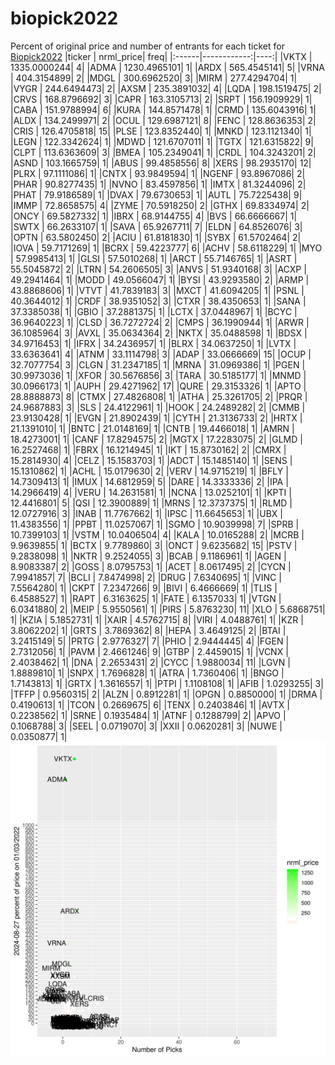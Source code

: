 # biopick2022
Percent of original price and number of entrants for each ticket for [Biopick2022](https://twitter.com/hashtag/Biopick2022)
|ticker |   nrml_price| freq|
|:------|------------:|----:|
|VKTX   | 1335.0000244|    4|
|ADMA   | 1230.4965101|    1|
|ARDX   |  565.4545141|    5|
|VRNA   |  404.3154899|    2|
|MDGL   |  300.6962520|    3|
|MIRM   |  277.4294704|    1|
|VYGR   |  244.6494473|    2|
|AXSM   |  235.3891032|    4|
|LQDA   |  198.1519475|    2|
|CRVS   |  168.8796692|    3|
|CAPR   |  163.3105713|    2|
|SRPT   |  156.1909929|    1|
|CABA   |  151.9788994|    6|
|KURA   |  144.8571478|    1|
|CRMD   |  135.6043916|    1|
|ALDX   |  134.2499971|    2|
|OCUL   |  129.6987121|    8|
|FENC   |  128.8636353|    2|
|CRIS   |  126.4705818|   15|
|PLSE   |  123.8352440|    1|
|MNKD   |  123.1121340|    1|
|LEGN   |  122.3342624|    1|
|MDWD   |  121.6707011|    1|
|TGTX   |  121.6315822|    9|
|CLPT   |  113.6363609|    3|
|BMEA   |  105.2349041|    1|
|CRDL   |  104.3243201|    2|
|ASND   |  103.1665759|    1|
|ABUS   |   99.4858556|    8|
|XERS   |   98.2935170|   12|
|PLRX   |   97.1111086|    1|
|CNTX   |   93.9849594|    1|
|NGENF  |   93.8967086|    2|
|PHAR   |   90.8277435|    1|
|NVNO   |   83.4597856|    1|
|IMTX   |   81.3244096|    2|
|PHAT   |   79.9186589|    1|
|DVAX   |   79.6730653|    1|
|AUTL   |   75.7225438|    9|
|IMMP   |   72.8658575|    4|
|ZYME   |   70.5918250|    2|
|GTHX   |   69.8334974|    2|
|ONCY   |   69.5827332|    1|
|IBRX   |   68.9144755|    4|
|BVS    |   66.6666667|    1|
|SWTX   |   66.2633107|    1|
|SAVA   |   65.9267711|    7|
|ELDN   |   64.8526076|    3|
|OPTN   |   63.5802450|    2|
|ACIU   |   61.8181830|    1|
|SYBX   |   61.5702464|    2|
|IOVA   |   59.7171269|    1|
|BCRX   |   59.4223777|    6|
|ACHV   |   58.6118229|    1|
|MYO    |   57.9985413|    1|
|GLSI   |   57.5010268|    1|
|ARCT   |   55.7146765|    1|
|ASRT   |   55.5045872|    2|
|LTRN   |   54.2606505|    3|
|ANVS   |   51.9340168|    3|
|ACXP   |   49.2941464|    1|
|MODD   |   49.0566047|    1|
|BYSI   |   43.9293580|    2|
|ARMP   |   43.8868606|    1|
|VTVT   |   41.7839183|    3|
|MXCT   |   41.6094205|    1|
|PSNL   |   40.3644012|    1|
|CRDF   |   38.9351052|    3|
|CTXR   |   38.4350653|    1|
|SANA   |   37.3385038|    1|
|GBIO   |   37.2881375|    1|
|LCTX   |   37.0448967|    1|
|BCYC   |   36.9640223|    1|
|CLSD   |   36.7272724|    2|
|CMPS   |   36.1990944|    1|
|ARWR   |   36.1085964|    3|
|AVXL   |   35.0634364|    2|
|NKTX   |   35.0488598|    1|
|BDSX   |   34.9716453|    1|
|IFRX   |   34.2436957|    1|
|BLRX   |   34.0637250|    1|
|LVTX   |   33.6363641|    4|
|ATNM   |   33.1114798|    3|
|ADAP   |   33.0666669|   15|
|OCUP   |   32.7077754|    3|
|CLGN   |   31.2347185|    1|
|MRNA   |   31.0969386|    1|
|PGEN   |   30.9973036|    1|
|XFOR   |   30.5676856|    3|
|TARA   |   30.5185177|    1|
|MNMD   |   30.0966173|    1|
|AUPH   |   29.4271962|   17|
|QURE   |   29.3153326|    1|
|APTO   |   28.8888873|    8|
|CTMX   |   27.4826808|    1|
|ATHA   |   25.3261705|    2|
|PRQR   |   24.9687883|    3|
|SLS    |   24.4122961|    1|
|HOOK   |   24.2489282|    2|
|CMMB   |   23.9130428|    1|
|EVGN   |   21.8902439|    1|
|CYTH   |   21.3136733|    2|
|HRTX   |   21.1391010|    1|
|BNTC   |   21.0148169|    1|
|CNTB   |   19.4466018|    1|
|AMRN   |   18.4273001|    1|
|CANF   |   17.8294575|    2|
|MGTX   |   17.2283075|    2|
|GLMD   |   16.2527468|    1|
|FBRX   |   16.1214945|    1|
|IKT    |   15.8730162|    2|
|CMRX   |   15.2814930|    4|
|CELZ   |   15.1583703|    1|
|ADCT   |   15.1485140|    1|
|SENS   |   15.1310862|    1|
|ACHL   |   15.0179630|    2|
|VERV   |   14.9715219|    1|
|BFLY   |   14.7309413|    1|
|IMUX   |   14.6812959|    5|
|DARE   |   14.3333336|    2|
|IPA    |   14.2966419|    4|
|VERU   |   14.2631581|    1|
|NCNA   |   13.0252101|    1|
|KPTI   |   12.4416801|    5|
|QSI    |   12.3900889|    1|
|MRNS   |   12.3737375|    1|
|RLMD   |   12.0727916|    3|
|INAB   |   11.7767662|    1|
|IPSC   |   11.6645653|    1|
|UBX    |   11.4383556|    1|
|PPBT   |   11.0257067|    1|
|SGMO   |   10.9039998|    7|
|SPRB   |   10.7399103|    1|
|VSTM   |   10.0406504|    4|
|KALA   |   10.0165288|    2|
|MCRB   |    9.9639855|    1|
|BCTX   |    9.7789860|    3|
|ONCT   |    9.6235682|   15|
|PSTV   |    9.2838098|    1|
|NKTR   |    9.2524055|    3|
|BCAB   |    9.1186961|    1|
|AGEN   |    8.9083387|    2|
|GOSS   |    8.0795753|    1|
|ACET   |    8.0617495|    2|
|CYCN   |    7.9941857|    7|
|BCLI   |    7.8474998|    2|
|DRUG   |    7.6340695|    1|
|VINC   |    7.5564280|    1|
|CKPT   |    7.2347266|    9|
|BIVI   |    6.4666669|    1|
|TLIS   |    6.4588527|    1|
|RAPT   |    6.3163625|    1|
|FATE   |    6.1357033|    1|
|VTGN   |    6.0341880|    2|
|MEIP   |    5.9550561|    1|
|PIRS   |    5.8763230|   11|
|XLO    |    5.6868751|    1|
|KZIA   |    5.1852731|    1|
|XAIR   |    4.5762715|    8|
|VIRI   |    4.0488761|    1|
|KZR    |    3.8062202|    1|
|GRTS   |    3.7869362|    8|
|HEPA   |    3.4649125|    2|
|BTAI   |    3.2415149|    5|
|PRTG   |    2.9776327|    7|
|PHIO   |    2.9444445|    4|
|FGEN   |    2.7312056|    1|
|PAVM   |    2.4661246|    9|
|GTBP   |    2.4459015|    1|
|VCNX   |    2.4038462|    1|
|DNA    |    2.2653431|    2|
|CYCC   |    1.9880034|   11|
|LGVN   |    1.8889810|    1|
|SNPX   |    1.7696828|    1|
|ATRA   |    1.7360406|    1|
|BNGO   |    1.7143813|    1|
|GRTX   |    1.3616557|    1|
|PTPI   |    1.1108108|    1|
|AFIB   |    1.0293255|    3|
|TFFP   |    0.9560315|    2|
|ALZN   |    0.8912281|    1|
|OPGN   |    0.8850000|    1|
|DRMA   |    0.4190613|    1|
|TCON   |    0.2669675|    6|
|TENX   |    0.2403846|    1|
|AVTX   |    0.2238562|    1|
|SRNE   |    0.1935484|    1|
|ATNF   |    0.1288799|    2|
|APVO   |    0.1068788|    3|
|SEEL   |    0.0719070|    3|
|XXII   |    0.0620281|    3|
|NUWE   |    0.0350877|    1|
![retvspicks](biopicks.png?raw=true)
